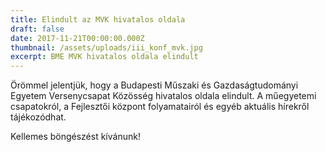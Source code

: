 ```yaml
---
title: Elindult az MVK hivatalos oldala
draft: false
date: 2017-11-21T00:00:00.000Z
thumbnail: /assets/uploads/iii_konf_mvk.jpg
excerpt: BME MVK hivatalos oldala elindult
---
```

Örömmel jelentjük, hogy a Budapesti Műszaki és Gazdaságtudományi Egyetem Versenycsapat Közösség hivatalos oldala elindult. A műegyetemi csapatokról, a Fejlesztői központ folyamatairól és egyéb aktuális hírekről tájékozódhat.

Kellemes böngészést kívánunk!
